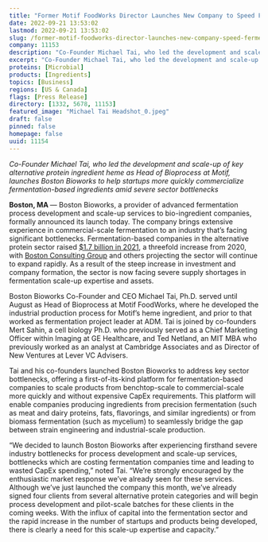 ```yaml
---
title: "Former Motif FoodWorks Director Launches New Company to Speed Fermentation Scale-Up for Alt Protein Startups"
date: 2022-09-21 13:53:02
lastmod: 2022-09-21 13:53:02
slug: /former-motif-foodworks-director-launches-new-company-speed-fermentation-scale-alt-protein
company: 11153
description: "Co-Founder Michael Tai, who led the development and scale-up of key alternative protein ingredient heme as Head of Bioprocess at Motif, launches Boston Bioworks to help startups more quickly commercialize fermentation-based ingredients amid severe sector bottlenecks"
excerpt: "Co-Founder Michael Tai, who led the development and scale-up of key alternative protein ingredient heme as Head of Bioprocess at Motif, launches Boston Bioworks to help startups more quickly commercialize fermentation-based ingredients amid severe sector bottlenecks"
proteins: [Microbial]
products: [Ingredients]
topics: [Business]
regions: [US & Canada]
flags: [Press Release]
directory: [1332, 5678, 11153]
featured_image: "Michael Tai Headshot_0.jpeg"
draft: false
pinned: false
homepage: false
uuid: 11154
---
```

<p><em>Co-Founder Michael Tai, who led the development and scale-up of key alternative protein ingredient heme as Head of Bioprocess at Motif, launches Boston Bioworks to help startups more quickly commercialize fermentation-based ingredients amid severe sector bottlenecks</em></p>
<p><strong>Boston, MA </strong>— Boston Bioworks, a provider of advanced fermentation process development and scale-up services to bio-ingredient companies, formally announced its launch today. The company brings extensive experience in commercial-scale fermentation to an industry that’s facing significant bottlenecks. Fermentation-based companies in the alternative protein sector raised <a href="https://techcrunch.com/2022/06/15/investors-salivate-over-food-tech-companies-perfecting-precision-fermentation/">$1.7 billion in 2021</a>, a threefold increase from 2020, with <a href="https://www.bcg.com/press/23march2021-alternative-protein-market-reach-290-billion-by-2035">Boston Consulting Group</a> and others projecting the sector will continue to expand rapidly. As a result of the steep increase in investment and company formation, the sector is now facing severe supply shortages in fermentation scale-up expertise and assets.</p>
<p>Boston Bioworks Co-Founder and CEO Michael Tai, Ph.D. served until August as Head of Bioprocess at Motif FoodWorks, where he developed the industrial production process for Motif’s heme ingredient, and prior to that worked as fermentation project leader at ADM. Tai is joined by co-founders Mert Sahin, a cell biology Ph.D. who previously served as a Chief Marketing Officer within Imaging at GE Healthcare, and Ted Netland, an MIT MBA who previously worked as an analyst at Cambridge Associates and as Director of New Ventures at Lever VC Advisers.</p>
<p>Tai and his co-founders launched Boston Bioworks to address key sector bottlenecks, offering a first-of-its-kind platform for fermentation-based companies to scale products from benchtop-scale to commercial-scale more quickly and without expensive CapEx requirements. This platform will enable companies producing ingredients from precision fermentation (such as meat and dairy proteins, fats, flavorings, and similar ingredients) or from biomass fermentation (such as mycelium) to seamlessly bridge the gap between strain engineering and industrial-scale production.</p>
<p>“We decided to launch Boston Bioworks after experiencing firsthand severe industry bottlenecks for process development and scale-up services, bottlenecks which are costing fermentation companies time and leading to wasted CapEx spending,” noted Tai. “We’re strongly encouraged by the enthusiastic market response we’ve already seen for these services. Although we’ve just launched the company this month, we’ve already signed four clients from several alternative protein categories and will begin process development and pilot-scale batches for these clients in the coming weeks. With the influx of capital into the fermentation sector and the rapid increase in the number of startups and products being developed, there is clearly a need for this scale-up expertise and capacity.”</p>
